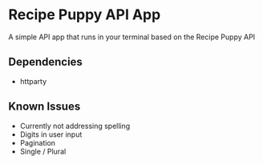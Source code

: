 # Recipe Puppy API App
A simple API app that runs in your terminal based on the Recipe Puppy API

## Dependencies
* httparty

## Known Issues
* Currently not addressing spelling
* Digits in user input
* Pagination
* Single / Plural